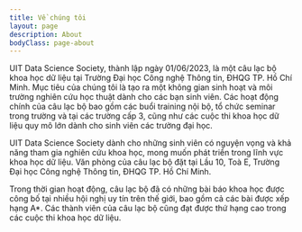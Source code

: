 ```yaml
---
title: Về chúng tôi
layout: page
description: About
bodyClass: page-about
---
```


UIT Data Science Society, thành lập ngày 01/06/2023, là một câu lạc bộ khoa học dữ liệu tại Trường Đại học Công nghệ Thông tin, ĐHQG TP. Hồ Chí Minh. Mục tiêu của chúng tôi là tạo ra một không gian sinh hoạt và môi trường nghiên cứu học thuật dành cho các bạn sinh viên. Các hoạt động chính của câu lạc bộ bao gồm các buổi training nội bộ, tổ chức seminar trong trường và tại các trường cấp 3, cũng như các cuộc thi khoa học dữ liệu quy mô lớn dành cho sinh viên các trường đại học.

UIT Data Science Society dành cho những sinh viên có nguyện vọng và khả năng tham gia nghiên cứu khoa học, mong muốn phát triển trong lĩnh vực khoa học dữ liệu. Văn phòng của câu lạc bộ đặt tại Lầu 10, Toà E, Trường Đại học Công nghệ Thông tin, ĐHQG TP. Hồ Chí Minh.

Trong thời gian hoạt động, câu lạc bộ đã có những bài báo khoa học được công bố tại nhiều hội nghị uy tín trên thế giới, bao gồm cả các bài được xếp hạng A*. Các thành viên của câu lạc bộ cũng đạt được thứ hạng cao trong các cuộc thi khoa học dữ liệu.